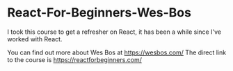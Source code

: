 # React-For-Beginners-Wes-Bos
I took this course to get a refresher on React, it has been a while since I've worked with React.

You can find out more about Wes Bos at https://wesbos.com/
The direct link to the course is https://reactforbeginners.com/
